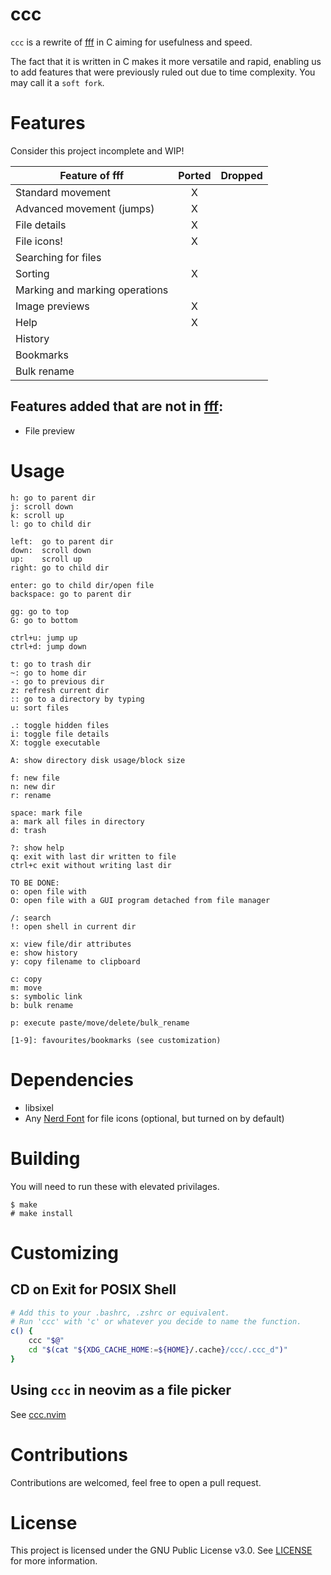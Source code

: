 # ccc
`ccc` is a rewrite of [fff](https://github.com/night0721/fff) in C aiming for usefulness and speed.

The fact that it is written in C makes it more versatile and rapid, enabling us to add features that were previously ruled out due to time complexity. You may call it a `soft fork`.

# Features
Consider this project incomplete and WIP!

| Feature of fff                 | Ported | Dropped |
|--------------------------------|:------:|:-------:|
| Standard movement              |   X    |         |
| Advanced movement (jumps)      |   X    |         |
| File details                   |   X    |         |
| File icons!                    |   X    |         |
| Searching for files            |        |         |
| Sorting                        |   X    |         |
| Marking and marking operations |        |         |
| Image previews                 |   X    |         |
| Help                           |   X    |         |
| History                        |        |         |
| Bookmarks                      |        |         |
| Bulk rename                    |        |         |

## Features added that are not in [fff](https://github.com/night0721/fff):
- File preview

# Usage
```
h: go to parent dir
j: scroll down
k: scroll up
l: go to child dir

left:  go to parent dir
down:  scroll down
up:    scroll up
right: go to child dir

enter: go to child dir/open file
backspace: go to parent dir

gg: go to top
G: go to bottom

ctrl+u: jump up
ctrl+d: jump down

t: go to trash dir
~: go to home dir
-: go to previous dir
z: refresh current dir
:: go to a directory by typing
u: sort files

.: toggle hidden files
i: toggle file details
X: toggle executable

A: show directory disk usage/block size

f: new file
n: new dir
r: rename

space: mark file
a: mark all files in directory
d: trash

?: show help
q: exit with last dir written to file
ctrl+c exit without writing last dir

TO BE DONE:
o: open file with
O: open file with a GUI program detached from file manager

/: search
!: open shell in current dir

x: view file/dir attributes
e: show history
y: copy filename to clipboard

c: copy
m: move
s: symbolic link
b: bulk rename

p: execute paste/move/delete/bulk_rename

[1-9]: favourites/bookmarks (see customization)
```

# Dependencies
- libsixel
- Any [Nerd Font](https://www.nerdfonts.com/) for file icons (optional, but turned on by default)

# Building
You will need to run these with elevated privilages.
```
$ make 
# make install
```

# Customizing
## CD on Exit for POSIX Shell
```sh
# Add this to your .bashrc, .zshrc or equivalent.
# Run 'ccc' with 'c' or whatever you decide to name the function.
c() {
    ccc "$@"
    cd "$(cat "${XDG_CACHE_HOME:=${HOME}/.cache}/ccc/.ccc_d")"
}
```
## Using `ccc` in neovim as a file picker
See [ccc.nvim](https://github.com/night0721/ccc.nvim)

# Contributions
Contributions are welcomed, feel free to open a pull request.

# License
This project is licensed under the GNU Public License v3.0. See [LICENSE](https://github.com/night0721/ccc/blob/master/LICENSE) for more information.
